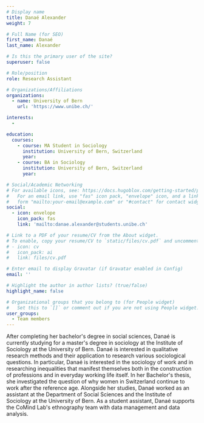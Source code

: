 ```yaml
---
# Display name
title: Danaé Alexander
weight: 7

# Full Name (for SEO)
first_name: Danaé 
last_name: Alexander

# Is this the primary user of the site?
superuser: false

# Role/position
role: Research Assistant

# Organizations/Affiliations
organizations:
  - name: University of Bern
    url: 'https://www.unibe.ch/'

interests:
  - 

education:
  courses:
    - course: MA Student in Sociology
      institution: University of Bern, Switzerland
      year: 
    - course: BA in Sociology
      institution: University of Bern, Switzerland
      year: 

# Social/Academic Networking
# For available icons, see: https://docs.hugoblox.com/getting-started/page-builder/#icons
#   For an email link, use "fas" icon pack, "envelope" icon, and a link in the
#   form "mailto:your-email@example.com" or "#contact" for contact widget.
social:
  - icon: envelope
    icon_pack: fas
    link: 'mailto:danae.alexander@students.unibe.ch'

# Link to a PDF of your resume/CV from the About widget.
# To enable, copy your resume/CV to `static/files/cv.pdf` and uncomment the lines below.
# - icon: cv
#   icon_pack: ai
#   link: files/cv.pdf

# Enter email to display Gravatar (if Gravatar enabled in Config)
email: ''

# Highlight the author in author lists? (true/false)
highlight_name: false

# Organizational groups that you belong to (for People widget)
#   Set this to `[]` or comment out if you are not using People widget.
user_groups:
  - Team members
---
```

After completing her bachelor's degree in social sciences, Danaé is currently studying for a master's degree in sociology at the Institute of Sociology at the University of Bern. Danaé is interested in qualitative research methods and their application to research various sociological questions. In particular, Danaé is interested in the sociology of work and in researching inequalities that manifest themselves both in the construction of professions and in everyday working life itself. In her Bachelor's thesis, she investigated the question of why women in Switzerland continue to work after the reference age. Alongside her studies, Danaé worked as an assistant at the Department of Social Sciences and the Institute of Sociology at the University of Bern. As a student assistant, Danaé supports the CoMind Lab's ethnography team with data management and data analysis.

